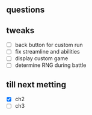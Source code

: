 ## questions


## tweaks
- [ ] back button for custom run
- [ ] fix streamline and abilities
- [ ] display custom game
- [ ] determine RNG during battle
## till next metting
- [x] ch2
- [ ] ch3
